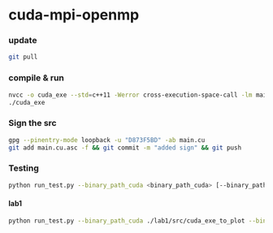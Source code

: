 # cuda-mpi-openmp

### update

```bash
git pull
```

### compile & run
```bash
nvcc -o cuda_exe --std=c++11 -Werror cross-execution-space-call -lm main.cu
./cuda_exe
```

### Sign the src
```bash
gpg --pinentry-mode loopback -u "D873F5BD" -ab main.cu
git add main.cu.asc -f && git commit -m "added sign" && git push
```


### Testing
```bash
python run_test.py --binary_path_cuda <binary_path_cuda> [--binary_path_cpu <binary_path_cpu>] [--kernel_sizes <kernel_sizes> ("[[1, 32], [512, 512], [1024, 1024]]")] **kwargs
```

#### lab1
```bash
python run_test.py --binary_path_cuda ./lab1/src/cuda_exe_to_plot --binary_path_cpu ./lab1/src/cpu_exe_to_plot "[[1, 32], [512, 512], [1024, 1024]]"
```